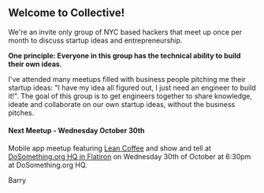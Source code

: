 ## Welcome to Collective!

We're an invite only group of NYC based hackers that meet up once per month to discuss startup ideas and entrepreneurship.

**One principle: Everyone in this group has the technical ability to build their own ideas**.

I've attended many meetups filled with business people pitching me their startup ideas: "I have my idea all figured out, I just need an engineer to build it!". The goal of this group is to get engineers together to share knowledge, ideate and collaborate on our own startup ideas, without the business pitches.

#### Next Meetup - Wednesday October 30th

Mobile app meetup featuring [Lean Coffee](http://www.slideshare.net/SteveRogalsky/a-guide-to-lean-coffee) and show and tell at [DoSomething.org HQ in Flatiron](https://www.google.com/maps/preview#!q=dosomething.org) on Wednesday 30th of October at 6:30pm at DoSomething.org HQ.

Barry
